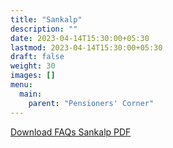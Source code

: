 ```yaml
---
title: "Sankalp"
description: ""
date: 2023-04-14T15:30:00+05:30
lastmod: 2023-04-14T15:30:00+05:30
draft: false
weight: 30
images: []
menu:
  main:
    parent: "Pensioners' Corner"
---
```


[Download FAQs Sankalp PDF](/images/pension/18.%20%20%20FAQs%20Sankalp.pdf)
